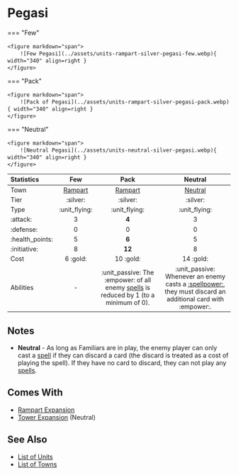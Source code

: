 # Pegasi

=== "Few"

    <figure markdown="span">
        ![Few Pegasi](../assets/units-rampart-silver-pegasi-few.webp){ width="340" align=right }
    </figure>

=== "Pack"

    <figure markdown="span">
        ![Pack of Pegasi](../assets/units-rampart-silver-pegasi-pack.webp){ width="340" align=right }
    </figure>

=== "Neutral"

    <figure markdown="span">
        ![Neutral Pegasi](../assets/units-neutral-silver-pegasi.webp){ width="340" align=right }
    </figure>


| Statistics | Few | Pack | Neutral |
| :--- | :---: | :---: | :---: |
| Town | [Rampart](../towns/rampart.md) | [Rampart](../towns/rampart.md) | [Neutral](../towns/neutral.md) |
| Tier | :silver: | :silver: | :silver: |
| Type | :unit_flying: | :unit_flying: | :unit_flying: |
| :attack: | 3 | **4** | 3 |
| :defense: | 0 | 0 | 0 |
| :health_points: | 5 | **6** | 5 |
| :initiative: | 8 | **12** | 8 |
| Cost | 6 :gold: | 10 :gold: | 14 :gold: |
| Abilities | - | :unit_passive: The :empower: of all enemy [spells](../spells/index.md) is reduced by 1 (to a minimum of 0). | :unit_passive: Whenever an enemy casts a [:spellpower:](../spells/index.md), they must discard an additional card with :empower:. |


## Notes

- **Neutral** - As long as Familiars are in play, the enemy player can only cast a [spell](../spells/index.md) if they can discard a card (the discard is treated as a cost of playing the spell). If they have no card to discard, they can not play any [spells](../spells/index.md).


## Comes With

- [Rampart Expansion](../content/rampart_expansion.md)
- [Tower Expansion](../content/tower_expansion.md) (Neutral)


## See Also

- [List of Units](index.md)
- [List of Towns](../towns/index.md)